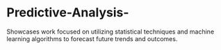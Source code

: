 # Predictive-Analysis-
Showcases work focused on utilizing statistical techniques and machine learning algorithms to forecast future trends and outcomes.
